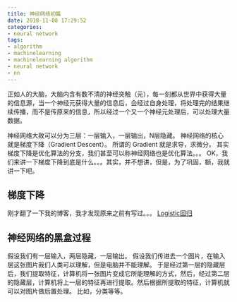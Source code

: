 ```yaml
---
title: 神经网络初篇
date: 2018-11-08 17:29:52
categories:
- neural network
tags:
- algorithm
- machinelearning
- machinelearning algorithm
- neural network
- nn
---
```

正如人的大脑，大脑内含有数不清的神经突触（元），每一刻都从世界中获得大量的信息源，当一个神经元获得大量的信息后，会经过自身处理，将处理完的结果继续传播，而不是传原来的信息，所以经过一个又一个神经元处理后，可以处理大量数据。
<!-- more -->
神经网络大致可以分为三层：一层输入，一层输出，N层隐藏。
神经网络的核心就是梯度下降（Gradient Descent）。
所谓的 Gradient 就是求导，求微分。
其实梯度下降是优化算法的分支，我们甚至可以称神经网络也是优化算法。。。
OK，我们来讲一下梯度下降到底是什么。。。其实，并不想讲，但是，为了巩固，额，我就讲一下吧。
## 梯度下降
刚才翻了一下我的博客，我才发现原来之前有写过。。。
[Logistic回归](https://benpaodewoniu.github.io/2018/06/19/machinelearning-algorithm3/)
## 神经网络的黑盒过程
假设我们有一层输入，两层隐藏，一层输出。
假设我们传进去一个图片，在输入层这张图片我们人类可以理解，但是电脑并不能理解。
于是经过第一层的隐藏层后，我们提取特征，计算机将一张图片变成它所能理解的方式，然后，经过第二层的隐藏层，计算机将上一层的特征再进行提取。然后根据所提取的特征，计算机就可以对图片做后置处理。
比如，分类等等。























